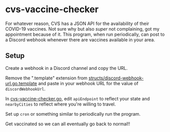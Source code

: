 # cvs-vaccine-checker

For whatever reason, CVS has a JSON API for the availability of their COVID-19 vaccines. Not sure why but also _super_ not complaining, got my appointment because of it. This program, when run periodically, can post to a Discord webhook whenever there are vaccines available in your area.

## Setup

Create a webhook in a Discord channel and copy the URL.

Remove the ".template" extension from [structs/discord-webhook-url.go.template](https://github.com/Quantaly/cvs-vaccine-checker/blob/main/structs/discord-webhook-url.go.template) and paste in your webhook URL for the value of `discordWebhookUrl`.

In [cvs-vaccine-checker.go](https://github.com/Quantaly/cvs-vaccine-checker/blob/main/structs/cvs-vaccine-checker.go), edit `apiEndpoint` to reflect your state and `nearbyCities` to reflect where you're willing to travel.

Set up `cron` or something similar to periodically run the program.

Get vaccinated so we can all eventually go back to normal!!
